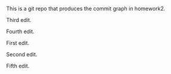 This is a git repo that produces the commit graph in homework2.

Third edit.

Fourth edit.

First edit.

Second edit.

Fifth edit.
